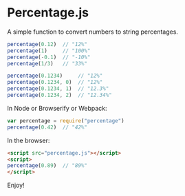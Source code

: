 Percentage.js
=============

A simple function to convert numbers to string percentages.

```js
percentage(0.12)  // "12%"
percentage(1)     // "100%"
percentage(-0.1)  // "-10%"
percentage(1/3)   // "33%"

percentage(0.1234)     // "12%"
percentage(0.1234, 0)  // "12%"
percentage(0.1234, 1)  // "12.3%"
percentage(0.1234, 2)  // "12.34%"
```

In Node or Browserify or Webpack:

```js
var percentage = require("percentage")
percentage(0.42)  // "42%"
```

In the browser:

```html
<script src="percentage.js"></script>
<script>
percentage(0.89)  // "89%"
</script>
```

Enjoy!
